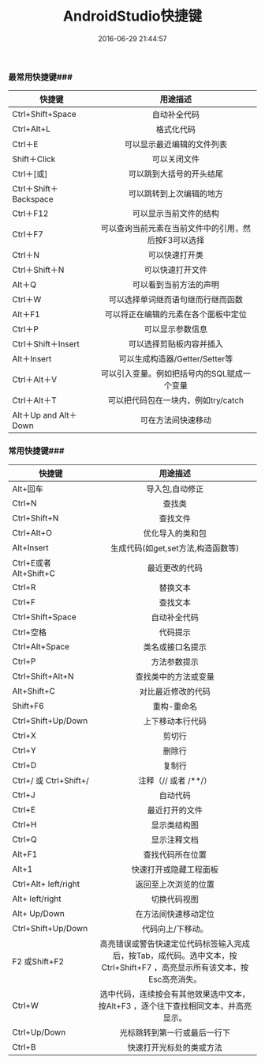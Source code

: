 ﻿---
title: AndroidStudio快捷键
date: 2016-06-29 21:44:57
tags: AndroidStudio
categories: AndroidStudio
---

### 最常用快捷键###

|  快捷键       | 用途描述                         |
| ------------- |:--------------------------------:|
| Ctrl+Shift+Space | 自动补全代码
| Ctrl+Alt+L  | 格式化代码
| Ctrl＋E| 可以显示最近编辑的文件列表
| Shift＋Click| 可以关闭文件
| Ctrl＋[或]| 可以跳到大括号的开头结尾
| Ctrl＋Shift＋Backspace| 可以跳转到上次编辑的地方
| Ctrl＋F12| 可以显示当前文件的结构
| Ctrl＋F7| 可以查询当前元素在当前文件中的引用，然后按F3可以选择
| Ctrl＋N| 可以快速打开类
| Ctrl＋Shift＋N| 可以快速打开文件
| Alt＋Q| 可以看到当前方法的声明
| Ctrl＋W| 可以选择单词继而语句继而行继而函数
| Alt＋F1| 可以将正在编辑的元素在各个面板中定位
| Ctrl＋P| 可以显示参数信息
| Ctrl＋Shift＋Insert| 可以选择剪贴板内容并插入
| Alt＋Insert| 可以生成构造器/Getter/Setter等
| Ctrl＋Alt＋V | 可以引入变量。例如把括号内的SQL赋成一个变量
| Ctrl＋Alt＋T| 可以把代码包在一块内，例如try/catch
| Alt＋Up and Alt＋Down| 可在方法间快速移动

<!-- more -->

### 常用快捷键###

|  快捷键       | 用途描述                         |
| ------------- |:--------------------------------:|
| Alt+回车 | 导入包,自动修正
| Ctrl+N   | 查找类
| Ctrl+Shift+N | 查找文件
| Ctrl+Alt+O | 优化导入的类和包
| Alt+Insert | 生成代码(如get,set方法,构造函数等)
| Ctrl+E或者Alt+Shift+C  | 最近更改的代码
| Ctrl+R | 替换文本
| Ctrl+F | 查找文本
| Ctrl+Shift+Space | 自动补全代码
| Ctrl+空格 | 代码提示
| Ctrl+Alt+Space | 类名或接口名提示
| Ctrl+P | 方法参数提示
| Ctrl+Shift+Alt+N | 查找类中的方法或变量
| Alt+Shift+C | 对比最近修改的代码
| Shift+F6  | 重构-重命名
| Ctrl+Shift+Up/Down| 上下移动本行代码
| Ctrl+X | 剪切行
| Ctrl+Y | 删除行
| Ctrl+D | 复制行
| Ctrl+/ 或 Ctrl+Shift+/  | 注释（// 或者 /**/）
| Ctrl+J  | 自动代码
| Ctrl+E | 最近打开的文件
| Ctrl+H | 显示类结构图
| Ctrl+Q | 显示注释文档
| Alt+F1 | 查找代码所在位置
| Alt+1 | 快速打开或隐藏工程面板
| Ctrl+Alt+ left/right | 返回至上次浏览的位置
| Alt+ left/right | 切换代码视图
| Alt+ Up/Down | 在方法间快速移动定位
| Ctrl+Shift+Up/Down | 代码向上/下移动。
| F2 或Shift+F2 | 高亮错误或警告快速定位代码标签输入完成后，按Tab，成代码。选中文本，按Ctrl+Shift+F7 ，高亮显示所有该文本，按Esc高亮消失。
| Ctrl+W | 选中代码，连续按会有其他效果选中文本，按Alt+F3 ，逐个往下查找相同文本，并高亮显示。
| Ctrl+Up/Down | 光标跳转到第一行或最后一行下
| Ctrl+B|  快速打开光标处的类或方法 



